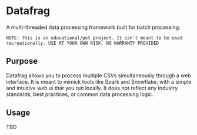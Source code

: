 # Datafrag
A multi-threaded data processing framework built for batch processing.

```NOTE: This is an educational/pet project. It isn't meant to be used recreationally. USE AT YOUR OWN RISK. NO WARRANTY PROVIDED```

## Purpose
Datafrag allows you to process multiple CSVs simultaneously through a web interface. It is meant to mimick tools like Spark and Snowflake, with a simple and intuitive web ui that you run locally.
It does not reflect any industry standards, best practices, or common data processing logic.

## Usage
TBD

